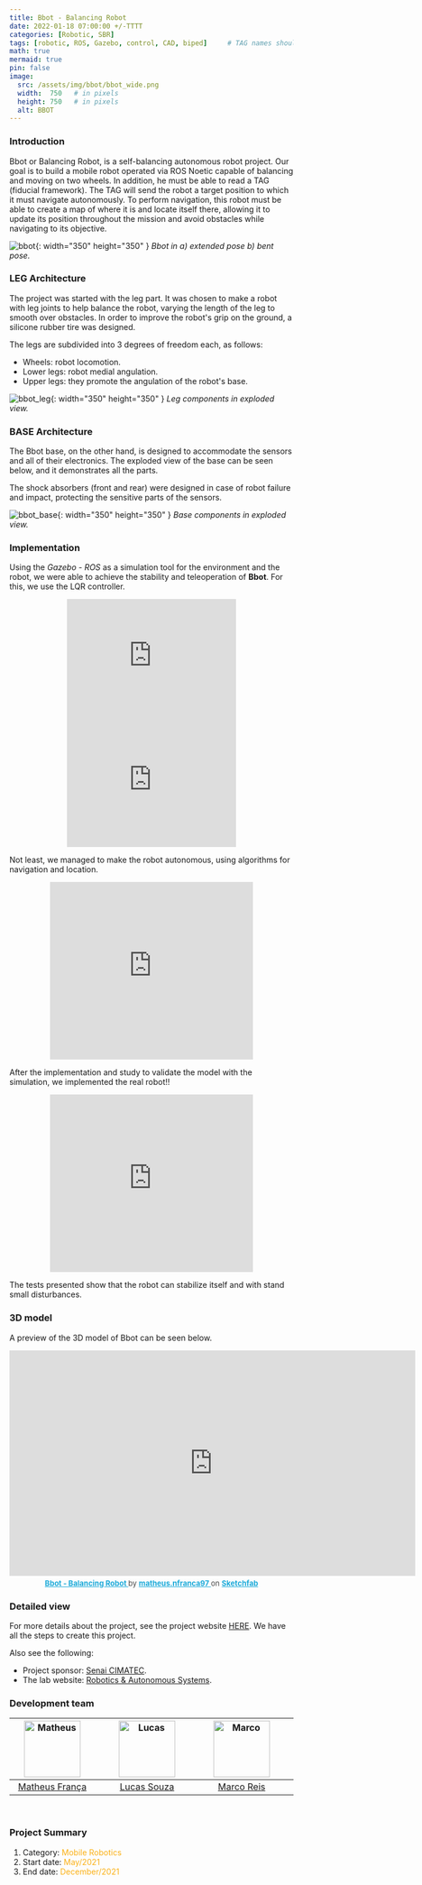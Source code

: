 ```yaml
---
title: Bbot - Balancing Robot
date: 2022-01-18 07:00:00 +/-TTTT
categories: [Robotic, SBR]
tags: [robotic, ROS, Gazebo, control, CAD, biped]     # TAG names should always be lowercase
math: true
mermaid: true
pin: false
image:
  src: /assets/img/bbot/bbot_wide.png
  width:  750   # in pixels
  height: 750   # in pixels
  alt: BBOT
---
```


### Introduction

Bbot or Balancing Robot, is a self-balancing autonomous robot project. Our goal is to build a mobile robot operated via ROS Noetic capable of balancing and moving on two wheels. In addition, he must be able to read a TAG (fiducial framework). The TAG will send the robot a target position to which it must navigate autonomously. To perform navigation, this robot must be able to create a map of where it is and locate itself there, allowing it to update its position throughout the mission and avoid obstacles while navigating to its objective.

![bbot](/assets/img/bbot/bbot_cad.png){: width="350" height="350" }
_Bbot in a) extended pose b) bent pose._

### LEG Architecture

The project was started with the leg part. It was chosen to make a robot with leg joints to help balance the robot, varying the length of the leg to smooth over obstacles. In order to improve the robot's grip on the ground, a silicone rubber tire was designed.

The legs are subdivided into 3 degrees of freedom each, as follows:

- Wheels: robot locomotion.
- Lower legs: robot medial angulation.
- Upper legs: they promote the angulation of the robot's base.

![bbot_leg](/assets/img/bbot/pernas_explode_ok.png){: width="350" height="350" }
_Leg components in exploded view._

### BASE Architecture

The Bbot base, on the other hand, is designed to accommodate the sensors and all of their electronics. The exploded view of the base can be seen below, and it demonstrates all the parts.

The shock absorbers (front and rear) were designed in case of robot failure and impact, protecting the sensitive parts of the sensors.

![bbot_base](/assets/img/bbot/base_explode_ok.png){: width="350" height="350" }
_Base components in exploded view._

### Implementation

Using the _Gazebo - ROS_ as a simulation tool for the environment and the robot, we were able to achieve the stability and teleoperation of **Bbot**. For this, we use the LQR controller.

<center>
<iframe width="300" height="220" src="https://www.youtube.com/embed/ycF7wwak_io" title="YouTube video player" frameborder="0" allow="accelerometer; autoplay; clipboard-write; encrypted-media; gyroscope; picture-in-picture" allowfullscreen></iframe>
<iframe width="300" height="220" src="https://www.youtube.com/embed/yk-3Swis2Z4" title="YouTube video player" frameborder="0" allow="accelerometer; autoplay; clipboard-write; encrypted-media; gyroscope; picture-in-picture" allowfullscreen></iframe>
</center>

Not least, we managed to make the robot autonomous, using algorithms for navigation and location.

<center>
<iframe width="360" height="315" src="https://www.youtube.com/embed/r0i4qWGY8_Y" title="YouTube video player" frameborder="0" allow="accelerometer; autoplay; clipboard-write; encrypted-media; gyroscope; picture-in-picture" allowfullscreen></iframe>
</center>

After the implementation and study to validate the model with the simulation, we implemented the real robot!!

<center>
<iframe width="360" height="315" src="https://www.youtube.com/embed/Q13y1XcuO6Q" title="YouTube video player" frameborder="0" allow="accelerometer; autoplay; clipboard-write; encrypted-media; gyroscope; picture-in-picture" allowfullscreen></iframe>
</center>

The tests presented show that the robot can stabilize itself and with stand small disturbances.

### 3D model

A preview of the 3D model of Bbot can be seen below.

<center>
<div class="sketchfab-embed-wrapper"> <iframe title="Bbot - Balancing Robot" frameborder="0" allowfullscreen mozallowfullscreen="true" webkitallowfullscreen="true" allow="autoplay; fullscreen; xr-spatial-tracking" xr-spatial-tracking execution-while-out-of-viewport execution-while-not-rendered web-share width="720" height="400" src="https://sketchfab.com/models/af1e9072e976453ca8ecdd8a06ac1db3/embed?autostart=1"> </iframe> <p style="font-size: 13px; font-weight: normal; margin: 5px; color: #4A4A4A;"> <a href="https://sketchfab.com/3d-models/bbot-balancing-robot-af1e9072e976453ca8ecdd8a06ac1db3?utm_medium=embed&utm_campaign=share-popup&utm_content=af1e9072e976453ca8ecdd8a06ac1db3" target="_blank" style="font-weight: bold; color: #1CAAD9;"> Bbot - Balancing Robot </a> by <a href="https://sketchfab.com/matheus.nfranca97?utm_medium=embed&utm_campaign=share-popup&utm_content=af1e9072e976453ca8ecdd8a06ac1db3" target="_blank" style="font-weight: bold; color: #1CAAD9;"> matheus.nfranca97 </a> on <a href="https://sketchfab.com?utm_medium=embed&utm_campaign=share-popup&utm_content=af1e9072e976453ca8ecdd8a06ac1db3" target="_blank" style="font-weight: bold; color: #1CAAD9;">Sketchfab</a></p></div>
</center>

### Detailed view

For more details about the project, see the project website [HERE](https://braziliansinrobotics.com/project-bbot/). We have all the steps to create this project.

Also see the following:
- Project sponsor: [Senai CIMATEC](http://www.senaicimatec.com.br/en/).
- The lab website: [Robotics & Autonomous Systems](https://braziliansinrobotics.com/).

### Development team

<center>
<div>
  <div class=" col-xl-auto offset-xl-0 col-lg-4 offset-lg-0">
    <table class="table-borderless highlight">
      <thead>
        <tr>
          <th><center><img src="{{ 'assets/img/matheus_franca.jpeg' | relative_url }}" width="100" alt="Matheus" class="img-fluid rounded-circle" /></center></th>
          <th></th>
          <th><center><img src="{{ 'assets/img/lucaslins-1.png' | relative_url }}" width="100" alt="Lucas" class="img-fluid rounded-circle" /></center></th>
          <th></th>
          <th><center><img src="{{ 'assets/img/marco.jpg' | relative_url }}" width="100" alt="Marco" class="img-fluid rounded-circle"/></center></th>
          <th></th>
        </tr>
      </thead>
      <tbody>
        <tr class="font-weight-bolder" style="text-align: center margin-top: 0">
          <td width="33%"><center><a href="https://www.linkedin.com/in/matheus-frança-b62044150">Matheus França</a></center></td>
          <td></td>
          <td width="33%"><center><a href="https://linkedin.com/in/lucas-lins-souza-51b1909a">Lucas Souza</a></center></td>
          <td></td>
          <td width="33%"><center><a href="https://mhar-vell.github.io/portfolio/">Marco Reis</a></center></td>
          <td></td>
        </tr>
      </tbody>
    </table>
  </div>
</div>
</center>

<br>

### Project Summary

1. Category: <font color="#fbb117">Mobile Robotics</font>
3. Start date: <font color="#fbb117">May/2021</font>
4. End date: <font color="#fbb117">December/2021</font>